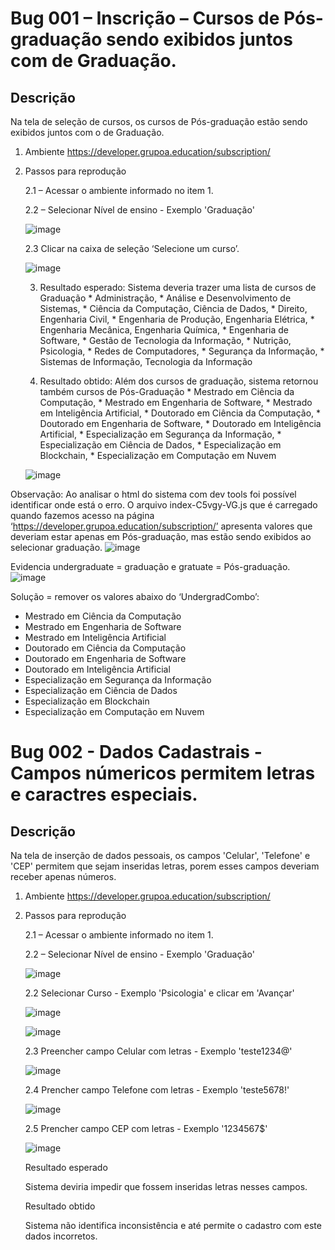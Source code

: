 # Bug 001 – Inscrição – Cursos de Pós-graduação sendo exibidos juntos com de Graduação.
## Descrição
Na tela de seleção de cursos, os cursos de Pós-graduação estão sendo exibidos juntos com o de Graduação.
1.	Ambiente
https://developer.grupoa.education/subscription/

2.	Passos para reprodução
   
      2.1	– Acessar o ambiente informado no item 1.
      
      2.2	– Selecionar Nível de ensino - Exemplo 'Graduação'
      
      ![image](https://github.com/user-attachments/assets/a0dd0602-34b6-440c-94fa-08ab60f9ede3)
      
      2.3	Clicar na caixa de seleção ‘Selecione um curso’.
      
      ![image](https://github.com/user-attachments/assets/ba582430-272b-47d2-9666-50d6f065d788)
      
      3.	Resultado esperado:
      	Sistema deveria trazer uma lista de cursos de Graduação 
          * Administração, 
          * Análise e Desenvolvimento de Sistemas, 
          * Ciência da Computação, Ciência de Dados, 
          * Direito, Engenharia Civil, 
          * Engenharia de Produção, Engenharia Elétrica, 
          * Engenharia Mecânica, Engenharia Química, 
          * Engenharia de Software, 
          * Gestão de Tecnologia da Informação, 
          * Nutrição, Psicologia, 
          * Redes de Computadores, 
          * Segurança da Informação, 
          * Sistemas de Informação, Tecnologia da Informação
      
          
      4.	Resultado obtido:
      	Além dos cursos de graduação, sistema retornou também cursos de Pós-Graduação 
          * Mestrado em Ciência da Computação, 
          * Mestrado em Engenharia de Software, 
          * Mestrado em Inteligência Artificial, 
          * Doutorado em Ciência da Computação, 
          * Doutorado em Engenharia de Software, 
          * Doutorado em Inteligência Artificial, 
          * Especialização em Segurança da Informação, 
          * Especialização em Ciência de Dados, 
          * Especialização em Blockchain, 
          * Especialização em Computação em Nuvem
      
      ![image](https://github.com/user-attachments/assets/165c6c67-63c9-402f-90d5-e62850187212)
      
Observação:
Ao analisar o html do sistema com dev tools foi possível identificar onde está o erro.
O arquivo index-C5vgy-VG.js que é carregado quando fazemos acesso na página ‘https://developer.grupoa.education/subscription/’ apresenta valores que deveriam estar apenas em Pós-graduação, mas estão sendo exibidos ao selecionar graduação. 
![image](https://github.com/user-attachments/assets/295a61d2-8e06-42c9-a020-831a5afce23e)

Evidencia undergraduate = graduação e gratuate = Pós-graduação.
![image](https://github.com/user-attachments/assets/38de9fee-231f-486a-8ce5-5fc354d04ad5)

 
Solução = remover os valores abaixo do ‘UndergradCombo’:
* Mestrado em Ciência da Computação
* Mestrado em Engenharia de Software
* Mestrado em Inteligência Artificial
* Doutorado em Ciência da Computação
* Doutorado em Engenharia de Software
* Doutorado em Inteligência Artificial
* Especialização em Segurança da Informação
* Especialização em Ciência de Dados
* Especialização em Blockchain
* Especialização em Computação em Nuvem


# Bug 002 - Dados Cadastrais - Campos númericos permitem letras e caractres especiais.

## Descrição
Na tela de inserção de dados pessoais, os campos 'Celular', 'Telefone' e 'CEP' permitem que sejam inseridas letras, porem esses campos deveriam receber apenas números.

1.	Ambiente
https://developer.grupoa.education/subscription/

2.	Passos para reprodução
         
      2.1	– Acessar o ambiente informado no item 1.
      
      2.2	– Selecionar Nível de ensino - Exemplo 'Graduação'
      
      ![image](https://github.com/user-attachments/assets/5772c011-cf02-4458-b907-5b49dcb64811)
      
      2.2 Selecionar  Curso - Exemplo 'Psicologia' e clicar em 'Avançar'
      
      ![image](https://github.com/user-attachments/assets/12b167e6-a43a-4e20-a406-575d8ce68591)
      
      ![image](https://github.com/user-attachments/assets/f7dd78e8-1480-4ab6-8604-2cada0690d84)
      
      2.3 Preencher campo Celular com letras - Exemplo 'teste1234@'
      
      ![image](https://github.com/user-attachments/assets/22b1fe56-5714-48a3-8cb2-18589be5da7b)

  	  2.4 Prencher campo Telefone com letras - Exemplo 'teste5678!'
  	
      ![image](https://github.com/user-attachments/assets/395370a3-5c7d-497b-8d7a-c1271133b714)

      2.5 Prencher campo CEP com letras - Exemplo '1234567$'
      
      ![image](https://github.com/user-attachments/assets/26624b61-7cf6-4fa1-9422-06b56ee501a2)
      
      Resultado esperado
  	
       Sistema deviria impedir que fossem inseridas letras nesses campos.
  	
      Resultado obtido
  	
       Sistema não identifica inconsistência e até permite o cadastro com este dados incorretos.
      
      
      
